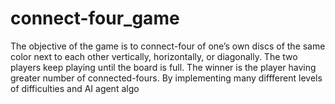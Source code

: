 # connect-four_game
The objective of the game is to connect-four of one’s own discs of the same color next to each other vertically, horizontally, or diagonally. The two players keep playing until the board is full. The winner is the player having greater number of connected-fours. By implementing many diffferent levels of difficulties and AI agent algo

